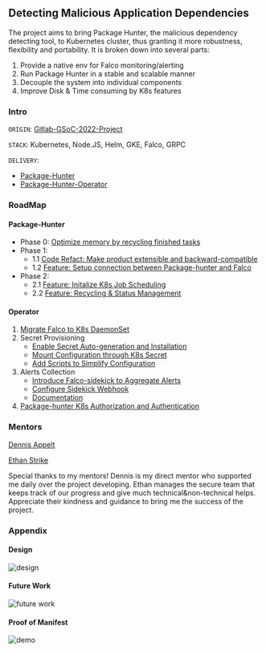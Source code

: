 ## Detecting Malicious Application Dependencies

The project aims to bring Package Hunter, the malicious dependency detecting tool, to Kubernetes cluster, thus granting it more robustness, flexibility and portability. It is broken down into several parts:
1. Provide a native env for Falco monitoring/alerting
2. Run Package Hunter in a stable and scalable manner
3. Decouple the system into individual components
4. Improve Disk & Time consuming by K8s features

### Intro
`ORIGIN`: [Gitlab-GSoC-2022-Project](https://gitlab.com/gitlab-com/marketing/community-relations/contributor-program/gsoc-2022/-/issues/2)

`STACK`: Kubernetes, Node.JS, Helm, GKE, Falco, GRPC

`DELIVERY`:
  - [Package-Hunter](https://gitlab.com/gitlab-org/security-products/package-hunter)
  - [Package-Hunter-Operator](https://gitlab.com/gitlab-com/gl-security/security-research/package-hunter-runner-integration)

### RoadMap

#### Package-Hunter
- Phase 0: [Optimize memory by recycling finished tasks](https://gitlab.com/gitlab-org/security-products/package-hunter/-/merge_requests/31)
- Phase 1:
  - 1.1 [Code Refact: Make product extensible and backward-compatible](https://gitlab.com/gitlab-org/security-products/package-hunter/-/merge_requests/41)
  - 1.2 [Feature: Setup connection between Package-hunter and Falco](https://gitlab.com/gitlab-org/security-products/package-hunter/-/merge_requests/43)
- Phase 2:
  - 2.1 [Feature: Initalize K8s Job Scheduling](https://gitlab.com/gitlab-org/security-products/package-hunter/-/merge_requests/48)
  - 2.2 [Feature: Recycling & Status Management](https://gitlab.com/gitlab-org/security-products/package-hunter/-/merge_requests/52)


#### Operator
1. [Migrate Falco to K8s DaemonSet](https://gitlab.com/gitlab-com/gl-security/security-research/package-hunter-runner-integration/-/merge_requests/9/diffs?commit_id=9a7538ac5097e10a24784f32156816b3f9011629)
2. Secret Provisioning
    - [Enable Secret Auto-generation and Installation](https://gitlab.com/gitlab-com/gl-security/security-research/package-hunter-runner-integration/-/merge_requests/9/diffs?commit_id=367d94508fb99a90433cdc307b609a9c3e5cc5b4)
    - [Mount Configuration through K8s Secret](https://gitlab.com/gitlab-com/gl-security/security-research/package-hunter-runner-integration/-/merge_requests/9/diffs?commit_id=041008050b419feac011d4e1ee45613a7cc5c5d0)
    - [Add Scripts to Simplify Configuration](https://gitlab.com/gitlab-com/gl-security/security-research/package-hunter-runner-integration/-/merge_requests/9/diffs?commit_id=d319ebf13fdc61492fa51aa9d1c9e44391a4d3d9)
3. Alerts Collection
    - [Introduce Falco-sidekick to Aggregate Alerts](https://gitlab.com/gitlab-com/gl-security/security-research/package-hunter-runner-integration/-/merge_requests/9/diffs?commit_id=f5c4285b2dbf00b4727376886bdcfc704d447e05)
    - [Configure Sidekick Webhook](https://gitlab.com/gitlab-com/gl-security/security-research/package-hunter-runner-integration/-/merge_requests/9/diffs?commit_id=3cbcebd61a69efe81b9fd00455fd526604c47f07)
    - [Documentation](https://gitlab.com/gitlab-com/gl-security/security-research/package-hunter-runner-integration/-/merge_requests/9/diffs?commit_id=67d030ac86f5098fd7a40ac594977f40bbeb152c)
4. [Package-hunter K8s Authorization and Authentication](https://gitlab.com/gitlab-com/gl-security/security-research/package-hunter-runner-integration/-/merge_requests/9/diffs?commit_id=9c407a3c4faff197e89bb13df4b5fb472dc3e527)

### Mentors
[Dennis Appelt](https://gitlab.com/dappelt)

[Ethan Strike](https://gitlab.com/estrike)

Special thanks to my mentors! Dennis is my direct mentor who supported me daily over the project developing. Ethan manages the secure team that keeps track of our progress and give much technical&non-technical helps. Appreciate their kindness and guidance to bring me the success of the project.

### Appendix

#### Design
![design](https://user-images.githubusercontent.com/48944635/190844177-9d3498da-cad2-41ec-8115-ca810d3a578e.png)

#### Future Work
![future work](https://user-images.githubusercontent.com/48944635/190844226-c916cc72-fc52-4870-8174-6e2c9db3b811.png)

#### Proof of Manifest
![demo](https://user-images.githubusercontent.com/48944635/189431544-b8fc6b7f-d057-42d1-9b3d-fa4f09bf68db.png)



